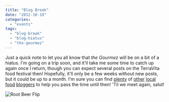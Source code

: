 ```yaml
---
title: "Blog Break"
date: "2012-10-19"
categories:
  - "events"
tags:
  - "blog-break"
  - "blog-hiatus"
  - "the-gourmez"
---
```


Just a quick note to let you all know that _the Gourmez_ will be on a bit of a hiatus. I'm going on a trip soon, and it'll take me some time to catch up again once I return, though you can expect several posts on the TerraVita food festival then! Hopefully, it'll only be a few weeks without new posts, but it could be up to a month. I'm sure you can find [plenty](http://www.greeneatsblog.com "Green Eats Blog") of [other](http://demandy.com/ "Demandy") [local](http://triangleexplorer.com/ "Triangle Explorer") [food](http://carpedurham.com "Carpe Durham") [bloggers](http://www.trianglelocalista.com "Triangle Localista") to help you pass the time until then! 'Til we meet again, salut!

![Root Beer Flip](https://d2ypg8o05lff0b.cloudfront.net/wp-content/uploads/sites/3/2011/09/rootbeerflip.jpg)
